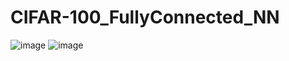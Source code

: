 # CIFAR-100_FullyConnected_NN

![image](https://github.com/Davis-Yusuf/CIFAR-100_FullyConnected_NN/assets/61720678/c693cc01-17b5-4eca-ae55-e30d0e707c80)
![image](https://github.com/Davis-Yusuf/CIFAR-100_FullyConnected_NN/assets/61720678/c8d158c5-5315-4c6e-8b75-c4ef9aba4c3c)
